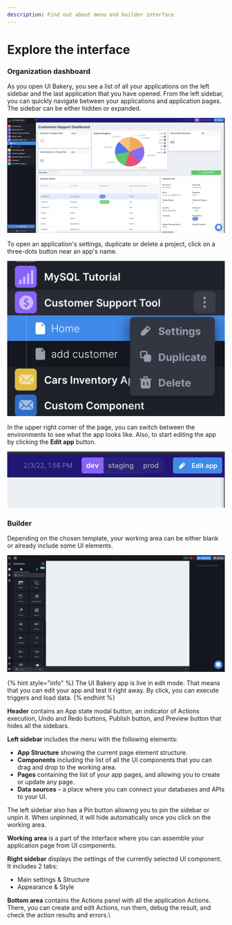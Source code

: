 ```yaml
---
description: Find out about menu and builder interface
---
```


# Explore the interface

### Organization dashboard

As you open UI Bakery, you see a list of all your applications on the left sidebar and the last application that you have opened. From the left sidebar, you can quickly navigate between your applications and application pages. The sidebar can be either hidden or expanded.

![](<../.gitbook/assets/Screenshot 2022-02-03 at 16.08.25.png>)

To open an application's settings, duplicate or delete a project, click on a three-dots button near an app's name.

![](<../.gitbook/assets/Screenshot 2022-02-08 at 13.43.38 (1).png>)

In the upper right corner of the page, you can switch between the environments to see what the app looks like. Also, to start editing the app by clicking the **Edit app** button.

![](<../.gitbook/assets/Screenshot 2022-02-03 at 16.13.13.png>)

### Builder

Depending on the chosen template, your working area can be either blank or already include some UI elements.

![Builder interface](<../.gitbook/assets/Screenshot 2022-01-19 at 16.26.39.png>)

{% hint style="info" %}
The UI Bakery app is live in edit mode. That means that you can edit your app and test it right away. By click, you can execute triggers and load data.
{% endhint %}

**Header** contains an App state modal button, an indicator of Actions execution, Undo and Redo buttons, Publish button, and Preview button that hides all the sidebars.

**Left sidebar** includes the menu with the following elements:

* **App Structure** showing the current page element structure.
* **Components** including the list of all the UI components that you can drag and drop to the working area.
* **Pages** containing the list of your app pages, and allowing you to create or update any page.
* **Data sources** – a place where you can connect your databases and APIs to your UI.

The left sidebar also has a Pin button allowing you to pin the sidebar or unpin it. When unpinned, it will hide automatically once you click on the working area.

**Working** **area** is a part of the interface where you can assemble your application page from UI components.

**Right sidebar** displays the settings of the currently selected UI component. It includes 2 tabs:

* Main settings & Structure
* Appearance & Style

**Bottom area** contains the Actions panel with all the application Actions. There, you can create and edit Actions, run them, debug the result, and check the action results and errors.\
